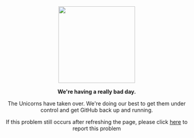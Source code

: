 <div align="center">
<a href="https://www.youtube.com/watch?v=dQw4w9WgXcQ"><img width="200" src="https://user-images.githubusercontent.com/36894700/87100902-d335a500-c24d-11ea-868b-6e36e00f87fb.png" style="max-width:100%;"></a>
<p><strong>We're having a really bad day.</strong></p>
<p>The Unicorns have taken over. We're doing our best to get them under control and get GitHub back up and running.</p>
If this problem still occurs after refreshing the page, please click <a href="https://www.youtube.com/watch?v=dQw4w9WgXcQ">here</a> to report this problem
</div>
